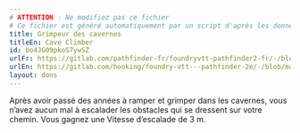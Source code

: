 ```yaml
---
# ATTENTION : Ne modifiez pas ce fichier
# Ce fichier est généré automatiquement par un script d'après les données du module Foundry VTT officiel et de sa traduction
title: Grimpeur des cavernes
titleEn: Cave Climber
id: bo4JG09pkoS7ywSZ
urlFr: https://gitlab.com/pathfinder-fr/foundryvtt-pathfinder2-fr/-/blob/master/data/feats/bo4JG09pkoS7ywSZ.htm
urlEn: https://gitlab.com/hooking/foundry-vtt---pathfinder-2e/-/blob/master/packs/data/feats.db/cave-climber.json
layout: dons
---
```

Après avoir passé des années à ramper et grimper dans les cavernes, vous n’avez aucun mal à escalader les obstacles qui se dressent sur votre chemin. Vous gagnez une Vitesse d’escalade de 3 m.
